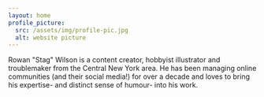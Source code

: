 ```yaml
---
layout: home
profile_picture:
  src: /assets/img/profile-pic.jpg
  alt: website picture
---
```


Rowan "Stag" Wilson is a content creator, hobbyist illustrator and troublemaker from the Central New York area. He has been managing online communities (and their social media!) for over a decade and loves to bring his expertise- and distinct sense of humour- into his work.
